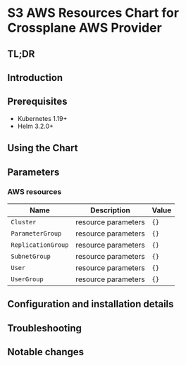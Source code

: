 # S3 AWS Resources Chart for Crossplane AWS Provider

## TL;DR

## Introduction

## Prerequisites

- Kubernetes 1.19+
- Helm 3.2.0+

## Using the Chart

## Parameters

### AWS resources

| Name               | Description         | Value |
| ------------------ | ------------------- | ----- |
| `Cluster`          | resource parameters | `{}`  |
| `ParameterGroup`   | resource parameters | `{}`  |
| `ReplicationGroup` | resource parameters | `{}`  |
| `SubnetGroup`      | resource parameters | `{}`  |
| `User`             | resource parameters | `{}`  |
| `UserGroup`        | resource parameters | `{}`  |


## Configuration and installation details


## Troubleshooting


## Notable changes
